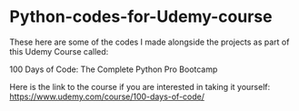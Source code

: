 # Python-codes-for-Udemy-course


These here are some of the codes I made alongside the projects as part of this Udemy Course called:

100 Days of Code: The Complete Python Pro Bootcamp

Here is the link to the course if you are interested in taking it yourself:
<br>
https://www.udemy.com/course/100-days-of-code/
